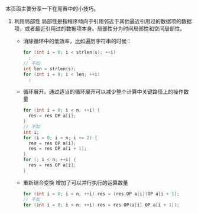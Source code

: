 本页面主要分享一下在竞赛中的小技巧。

1.  利用局部性
    局部性是指程序倾向于引用邻近于其他最近引用过的数据项的数据项，或者最近引用过的数据项本身。局部性分为时间局部性和空间局部性。

    -   消除循环中的低效率，比如遍历字符串的时候：
        ```c++
        for (int i = 0; i < strlen(s); ++i)
          ;
        // 不如
        int len = strlen(s);
        for (int i = 0; i < len; ++i)
          ;
        ```
    -   循环展开。通过适当的循环展开可以减少整个计算中关键路径上的操作数量
        ```c++
        for (int i = 0; i < n; ++i) {
          res = res OP a[i];
        }
        // 不如
        int i;
        for (i = 0; i < n; i += 2) {
          res = res OP a[i];
          res = res OP a[i + 1];
        }
        for (; i < n; ++i) {
          res = res OP a[i];
        }
        ```
    -   重新结合变换
          增加了可以并行执行的运算数量
        ```c++
        for (int i = 0; i < n; ++i) res = (res OP a[i])OP a[i + 1];
        // 不如
        for (int i = 0; i < n; ++i) res = res OP(a[i] OP a[i + 1]);
        ```
